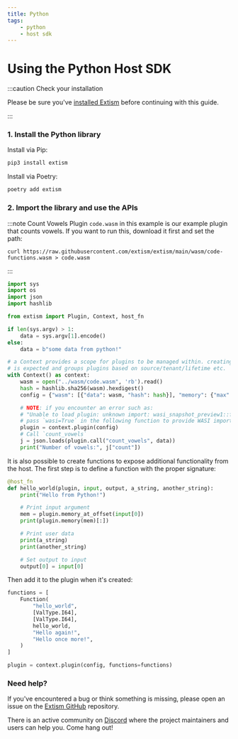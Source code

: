 ```yaml
---
title: Python
tags:
    - python
    - host sdk
---
```


# Using the Python Host SDK


:::caution Check your installation

Please be sure you've [installed Extism](/docs/install) before continuing with this guide.

:::

### 1. Install the Python library

Install via Pip:
```sh
pip3 install extism
```

Install via Poetry:
```sh
poetry add extism
```

### 2. Import the library and use the APIs

:::note Count Vowels Plugin
`code.wasm` in this example is our example plugin that counts vowels. If you want to run this, download it first and set the path:

```
curl https://raw.githubusercontent.com/extism/extism/main/wasm/code-functions.wasm > code.wasm
```
:::

```python title=app.py
import sys
import os
import json
import hashlib

from extism import Plugin, Context, host_fn

if len(sys.argv) > 1:
    data = sys.argv[1].encode()
else:
    data = b"some data from python!"

# a Context provides a scope for plugins to be managed within. creating multiple contexts
# is expected and groups plugins based on source/tenant/lifetime etc.
with Context() as context:
    wasm = open("../wasm/code.wasm", 'rb').read()
    hash = hashlib.sha256(wasm).hexdigest()
    config = {"wasm": [{"data": wasm, "hash": hash}], "memory": {"max": 5}}

    # NOTE: if you encounter an error such as: 
    # "Unable to load plugin: unknown import: wasi_snapshot_preview1::fd_write has not been defined"
    # pass `wasi=True` in the following function to provide WASI imports to your plugin.
    plugin = context.plugin(config)
    # Call `count_vowels`
    j = json.loads(plugin.call("count_vowels", data))
    print("Number of vowels:", j["count"])
```

It is also possible to create functions to expose additional functionality from the host. The first step
is to define a function with the proper signature:

```python
@host_fn
def hello_world(plugin, input, output, a_string, another_string):
    print("Hello from Python!")

    # Print input argument
    mem = plugin.memory_at_offset(input[0])
    print(plugin.memory(mem)[:])

    # Print user data
    print(a_string)
    print(another_string)

    # Set output to input 
    output[0] = input[0]


```

Then add it to the plugin when it's created:

```python
functions = [
    Function(
        "hello_world",
        [ValType.I64],
        [ValType.I64],
        hello_world,
        "Hello again!",
        "Hello once more!",
    )
]

plugin = context.plugin(config, functions=functions)
```

### Need help?

If you've encountered a bug or think something is missing, please open an issue on the [Extism GitHub](https://github.com/extism/extism) repository.

There is an active community on [Discord](https://discord.gg/cx3usBCWnc) where the project maintainers and users can help you. Come hang out!

